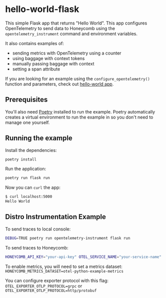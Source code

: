 # hello-world-flask

This simple Flask app that returns "Hello World". This app configures OpenTelemetry to send data to Honeycomb using the `opentelemetry_instrument` command and environment variables. 

It also contains examples of:
 - sending metrics with OpenTelemetry using a counter
 - using baggage with context tokens
 - manually passing baggage with context
 - setting a span attribute

If you are looking for an example using the `configure_opentelemetry()` function and parameters, check out [hello-world app](../hello-world/README.md).

## Prerequisites

You'll also need [Poetry](https://python-poetry.org/) installed to run the example. Poetry automatically creates a virtual environment to run the example in so you don't need to manage one yourself.

## Running the example

Install the dependencies:

```bash
poetry install
```

Run the application:

```bash
poetry run flask run
```

Now you can `curl` the app:

```bash
$ curl localhost:5000
Hello World
```

## Distro Instrumentation Example

To send traces to local console:

```bash
DEBUG=TRUE poetry run opentelemetry-instrument flask run
```

To send traces to Honeycomb:

```bash
HONEYCOMB_API_KEY="your-api-key" OTEL_SERVICE_NAME="your-service-name" poetry run opentelemetry-instrument flask run
```

To enable metrics, you will need to set a metrics dataset:
`HONEYCOMB_METRICS_DATASET=otel-python-example-metrics`

You can configure exporter protocol with this flag:
`OTEL_EXPORTER_OTLP_PROTOCOL=grpc` or `OTEL_EXPORTER_OTLP_PROTOCOL=http/protobuf`